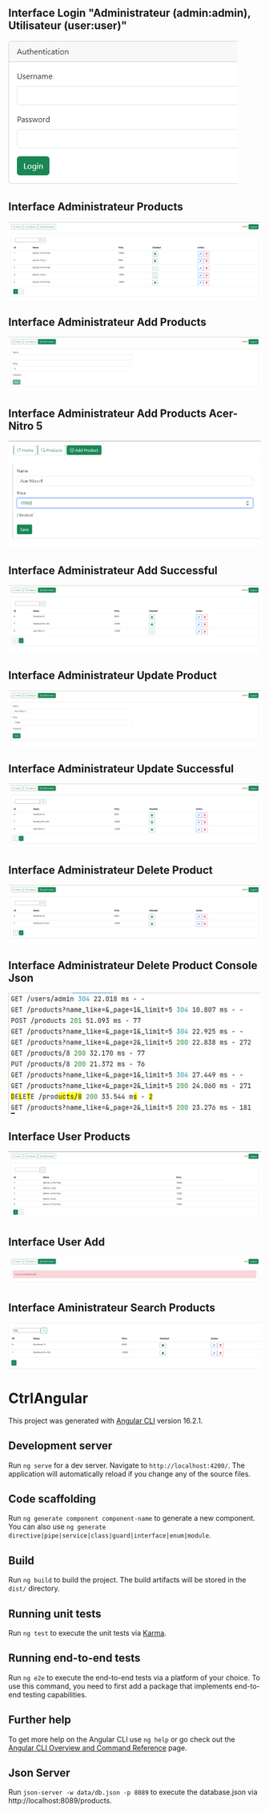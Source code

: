 ## Interface Login "Administrateur (admin:admin), Utilisateur (user:user)"
![interface Login](Screen/login.PNG)
## Interface Administrateur Products
![interface Administrateur](Screen/produit-admin.PNG)
## Interface Administrateur Add Products
![Interface Administrateur Add Products](Screen/add-product-admin.PNG)
## Interface Administrateur Add Products Acer-Nitro 5
![Interface Administrateur Add Products Acer](Screen/Add%20acer.PNG)
## Interface Administrateur Add Successful
![Interface Administrateur Add Successful](Screen/ajout%20avec%20suc.PNG)
## Interface Administrateur Update Product
![Interface Administrateur Update Product](Screen/update-Acer.PNG)
## Interface Administrateur Update Successful
![Interface Administrateur Update Successful](Screen/udpdate%20avec%20suc.PNG)
## Interface Administrateur Delete Product
![Interface Administrateur Delete Successful](Screen/delate%20avec%20suc.PNG)
## Interface Administrateur Delete Product Console Json
![Interface Administrateur Delete Successful](Screen/delete-console.PNG)
## Interface User Products
![interface User](Screen/interface-User.PNG)
## Interface User Add 
![interface User Add](Screen/Add-product%20_You%20are%20not%20Authorized.PNG)
## Interface Aministrateur Search Products
![interface User Search](Screen/search-Mac.PNG)

# CtrlAngular

This project was generated with [Angular CLI](https://github.com/angular/angular-cli) version 16.2.1.

## Development server

Run `ng serve` for a dev server. Navigate to `http://localhost:4200/`. The application will automatically reload if you change any of the source files.

## Code scaffolding

Run `ng generate component component-name` to generate a new component. You can also use `ng generate directive|pipe|service|class|guard|interface|enum|module`.

## Build

Run `ng build` to build the project. The build artifacts will be stored in the `dist/` directory.

## Running unit tests

Run `ng test` to execute the unit tests via [Karma](https://karma-runner.github.io).

## Running end-to-end tests

Run `ng e2e` to execute the end-to-end tests via a platform of your choice. To use this command, you need to first add a package that implements end-to-end testing capabilities.

## Further help

To get more help on the Angular CLI use `ng help` or go check out the [Angular CLI Overview and Command Reference](https://angular.io/cli) page.

## Json Server

Run `json-server -w data/db.json -p 8089` to execute the database.json  via   http://localhost:8089/products.

